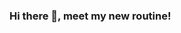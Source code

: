 ### Hi there 👋, meet my new routine!

<!--
**Esther-Inyang/Esther-Inyang** is a ✨ _special_ ✨ repository because its `README.md` (this file) appears on your GitHub profile.

Here are some ideas to get you started:

- 🔭 I’m currently working on New Projects
- 🌱 I’m currently learning JavaScript and React
- 👯 I’m looking to collaborate on any beginner Projects
- 🤔 I’m looking for help with React
- 💬 Ask me about my other talents asides Programming
- 📫 How to reach me: estherinyang07@gmail.com
- 😄 Pronouns: She/Her
- ⚡ Fun fact: I braid my own hair often with my eyes closed.
-->
